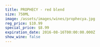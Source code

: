 ```yaml
---
title: PROPHECY - red blend
size: 750ML
image: /assets/images/wines/prophecya.jpg
reg_price: $10.99
special_price: $8.99
expiration_date: 2016-08-16T00:00:00.000Z
show_wine: false
---
```



